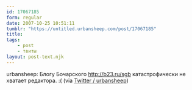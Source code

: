 ```yaml
---
id: 17067185
form: regular
date: 2007-10-25 10:51:11
tumblr: "https://untitled.urbansheep.com/post/17067185"
title:
tags:
    - post
    - твиты
layout: post-text.njk
---
```


<p>urbansheep: Блогу Бочарского <a href="http://b23.ru/sgb">http://b23.ru/sgb</a> катастрофически не хватает редактора. :( (via <a href="http://twitter.com/urbansheep/statuses/362236522">Twitter / urbansheep</a>)</p>

